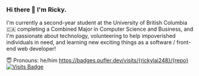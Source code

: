 ### Hi there 👋 I'm Ricky.

I'm currently a second-year student at the University of British Columbia 🇨🇦 completing a Combined Major in Computer Science and Business, and I'm passionate about technology, volunteering to help impoverished individuals in need, and learning new exciting things as a software / front-end web developer!

😇 Pronouns: he/him
https://badges.pufler.dev/visits/{rickylai248}/{repo}
[![Visits Badge](https://badges.pufler.dev/visits/puf17640/git-badges)](https://badges.pufler.dev)
<!--
**rickylai248/rickylai248** is a ✨ _special_ ✨ repository because its `README.md` (this file) appears on your GitHub profile.
{
  "name": "Ricky Lai"
  "specialization": "ubc bucs '23 ",
  "company": "@building blocks + incoming @sunrise international",
  "location": "Vancouver, Canada",
 }
![Anurag's GitHub stats](https://github-readme-stats.vercel.app/api?username=rickylai248&hide=contribs,issues&count_private=true&show_icons=true)
